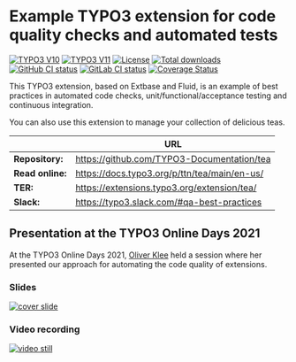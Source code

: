 # Example TYPO3 extension for code quality checks and automated tests

[![TYPO3 V10](https://img.shields.io/badge/TYPO3-10-orange.svg)](https://get.typo3.org/version/10)
[![TYPO3 V11](https://img.shields.io/badge/TYPO3-11-orange.svg)](https://get.typo3.org/version/11)
[![License](https://poser.pugx.org/ttn/tea/license.svg)](https://packagist.org/packages/ttn/tea)
[![Total downloads](https://poser.pugx.org/ttn/tea/downloads.svg)](https://packagist.org/packages/ttn/tea)
[![GitHub CI status](https://github.com/TYPO3-Documentation/tea/workflows/CI/badge.svg?branch=main)](https://github.com/TYPO3-Documentation/tea/actions)
[![GitLab CI status](https://gitlab.typo3.org/qa/example-extension/badges/main/pipeline.svg)](https://gitlab.typo3.org/qa/example-extension/-/pipelines)
[![Coverage Status](https://coveralls.io/repos/github/TYPO3-Documentation/tea/badge.svg?branch=main)](https://coveralls.io/github/TYPO3-Documentation/tea?branch=main)

This TYPO3 extension, based on Extbase and Fluid, is an example of best
practices in automated code checks, unit/functional/acceptance testing and
continuous integration.

You can also use this extension to manage your collection of delicious teas.

|                  | URL                                          |
|------------------|----------------------------------------------|
| **Repository:**  | https://github.com/TYPO3-Documentation/tea   |
| **Read online:** | https://docs.typo3.org/p/ttn/tea/main/en-us/ |
| **TER:**         | https://extensions.typo3.org/extension/tea/  |
| **Slack:**       | https://typo3.slack.com/#qa-best-practices   |

## Presentation at the TYPO3 Online Days 2021

At the TYPO3 Online Days 2021, [Oliver Klee](https://www.oliverklee.de/) held a
session where her presented our approach for automating the code quality of
extensions.

### Slides

[![cover slide](https://files.speakerdeck.com/presentations/e81870d463e84158afb9f93398ed062b/preview_slide_0.jpg?19017900)](https://speakerdeck.com/oliverklee/automating-the-code-quality-of-your-extensions)

### Video recording

[![video still](https://img.youtube.com/vi/_oe8ku2GM84/0.jpg)](https://youtu.be/_oe8ku2GM84?t=6983)
